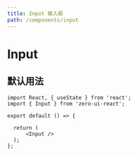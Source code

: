 ```yaml
---
title: Input 输入框
path: /components/input
---
```


# Input

## 默认用法

```tsx
import React, { useState } from 'react';
import { Input } from 'zero-ui-react';

export default () => {

  return (
      <Input />
  );
};
```

<API></API>
